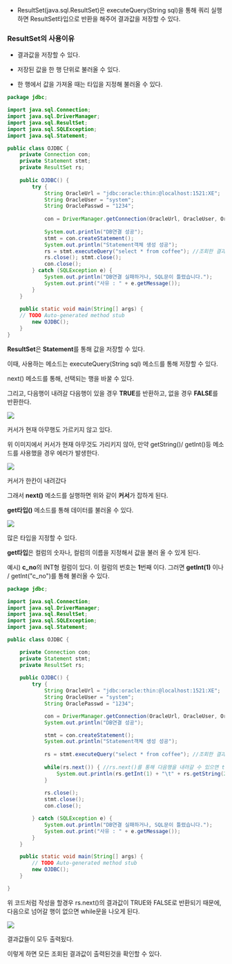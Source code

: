 - ResultSet(java.sql.ResultSet)은 executeQuery(String sql)을 통해 쿼리 실행하면 ResultSet타입으로 반환을 해주어 결과값을 저장할 수 있다.

### ResultSet의 사용이유
- 결과값을 저장할 수 있다.

- 저장된 값을 한 행 단위로 불러올 수 있다.

- 한 행에서 값을 가져올 때는 타입을 지정해 불러올 수 있다.

```java
package jdbc; 

import java.sql.Connection; 
import java.sql.DriverManager; 
import java.sql.ResultSet; 
import java.sql.SQLException; 
import java.sql.Statement; 

public class OJDBC { 
	private Connection con; 
	private Statement stmt; 
	private ResultSet rs; 
	
	public OJDBC() { 
		try { 
			String OracleUrl = "jdbc:oracle:thin:@localhost:1521:XE"; 
			String OracleUser = "system"; 
			String OraclePasswd = "1234"; 
			
			con = DriverManager.getConnection(OracleUrl, OracleUser, OraclePasswd); 
			
			System.out.println("DB연결 성공"); 
			stmt = con.createStatement(); 
			System.out.println("Statement객체 생성 성공"); 
			rs = stmt.executeQuery("select * from coffee"); //조회한 결과들을 ResultSet에 rs에 저장한다. 
			rs.close(); stmt.close(); 
			con.close(); 
		} catch (SQLException e) {
			System.out.println("DB연결 실패하거나, SQL문이 틀렸습니다."); 
			System.out.print("사유 : " + e.getMessage()); 
		} 
	} 
	
	public static void main(String[] args) { 
	// TODO Auto-generated method stub 
		new OJDBC(); 
	} 
}
```


**ResultSet**은 **Statement**를 통해 값을 저장할 수 있다.

이때, 사용하는 메소드는 executeQuery(String sql) 메소드를 통해 저장할 수 있다.

next() 메소드를 통해, 선택되는 행을 바꿀 수 있다.

그리고, 다음행이 내려갈 다음행이 있을 경우 **TRUE**를 반환하고, 없을 경우 **FALSE**를 반환한다.

![](https://blog.kakaocdn.net/dn/k9YWa/btqEZ9kuQ06/AvAkgE4XORM0mQIi2M5hx0/img.png)

커서가 현재 아무행도 가르키지 않고 있다.

위 이미지에서 커서가 현재 아무것도 가리키지 않아, 만약 getString()/ getInt()등 메소드를 사용했을 경우 에러가 발생한다.

![](https://blog.kakaocdn.net/dn/cadHMb/btqE00fBm5t/yKIF92P6EdtKSFir3QsZ90/img.png)

커서가 한칸이 내려갔다

그래서 **next()** 메소드를 실행하면 위와 같이 **커서**가 잡하게 된다.


**get타입()** 메소드를 통해 데이터를 불러올 수 있다.

![](https://blog.kakaocdn.net/dn/vluhM/btqE0xyq3Lo/thGr8TrNnZoKj0RxQMEHN1/img.png)

많은 타입을 지정할 수 있다.

**get타입**은 컬럼의 숫자나, 컬럼의 이름을 지정해서 값을 불러 올 수 있게 된다.

예시) **c_no**의 INT형 컬럼이 있다. 이 컬럼의 번호는 **1**번째 이다. 그러면 **getInt(1)** 이나 / getInt("c_no")를 통해 불러올 수 있다.

```java
package jdbc;

import java.sql.Connection;
import java.sql.DriverManager;
import java.sql.ResultSet;
import java.sql.SQLException;
import java.sql.Statement;

public class OJDBC {

	private Connection con;
	private Statement stmt;
	private ResultSet rs;
	
	public OJDBC() {
		try {
			String OracleUrl = "jdbc:oracle:thin:@localhost:1521:XE";
			String OracleUser = "system";
			String OraclePasswd = "1234";

			con = DriverManager.getConnection(OracleUrl, OracleUser, OraclePasswd);
			System.out.println("DB연결 성공");

			stmt = con.createStatement();
			System.out.println("Statement객체 생성 성공");
			
			rs = stmt.executeQuery("select * from coffee"); //조회한 결과들을 ResultSet에 rs에 저장한다.
			
			while(rs.next()) { //rs.next()를 통해 다음행을 내려갈 수 있으면 true를 반환하고, 커서를 한칸 내린다. 다음행이 없으면 false를 반환한다.
				System.out.println(rs.getInt(1) + "\t" + rs.getString(2)); //getInt(1)은 컬럼의 1번째 값을 Int형으로 가져온다. / getString(2)는 컬럼의 2번째 값을 String형으로 가져온다.
			}
			
			rs.close();
			stmt.close();
			con.close();

		} catch (SQLException e) {
			System.out.println("DB연결 실패하거나, SQL문이 틀렸습니다.");
			System.out.print("사유 : " + e.getMessage());
		}
	}

	public static void main(String[] args) {
		// TODO Auto-generated method stub
		new OJDBC();
	}

}
```

위 코드처럼 작성을 할경우 rs.next()의 결과값이 TRUE와 FALSE로 반환되기 때문에, 다음으로 넘어갈 행이 없으면 while문을 나오게 된다.

![](https://blog.kakaocdn.net/dn/kJijQ/btqE0xFcuuF/5RPHAE0WKVJnLhrFdfkuN1/img.png)

결과값들이 모두 출력됬다.

이렇게 하면 모든 조회된 결과값이 출력된것을 확인할 수 있다.

